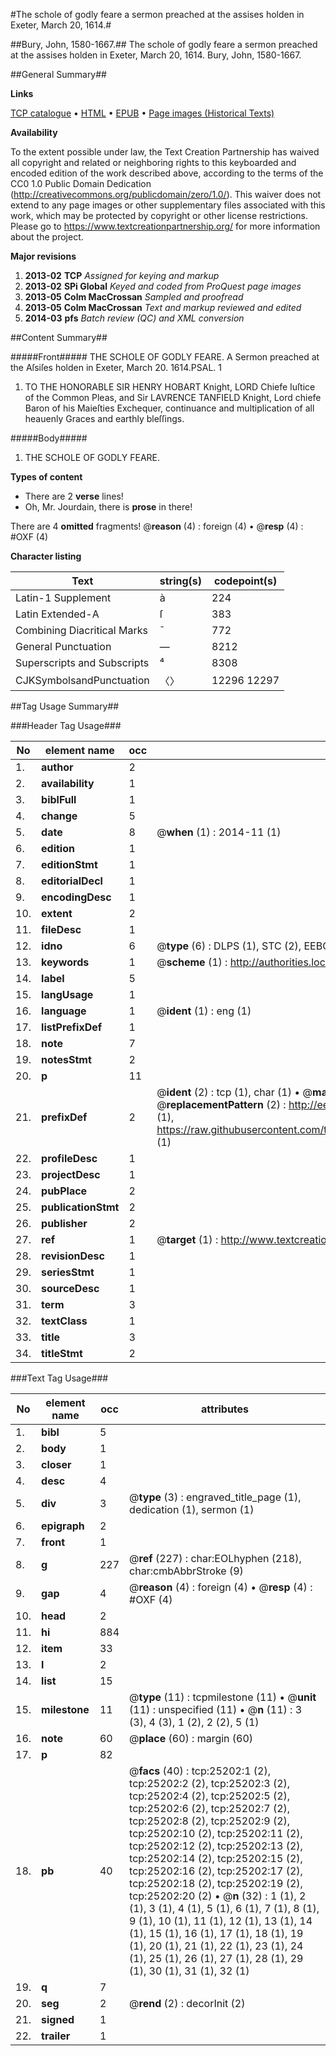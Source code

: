#The schole of godly feare a sermon preached at the assises holden in Exeter, March 20, 1614.#

##Bury, John, 1580-1667.##
The schole of godly feare a sermon preached at the assises holden in Exeter, March 20, 1614.
Bury, John, 1580-1667.

##General Summary##

**Links**

[TCP catalogue](http://www.ota.ox.ac.uk/tcp/)  • 
[HTML](http://tei.it.ox.ac.uk/tcp/Texts-HTML/free/A17/A17334.html)  • 
[EPUB](http://tei.it.ox.ac.uk/tcp/Texts-EPUB/free/A17/A17334.epub) • 
[Page images (Historical Texts)](https://historicaltexts.jisc.ac.uk/eebo-22162224e)

**Availability**

To the extent possible under law, the Text Creation Partnership has waived all copyright and related or neighboring rights to this keyboarded and encoded edition of the work described above, according to the terms of the CC0 1.0 Public Domain Dedication (http://creativecommons.org/publicdomain/zero/1.0/). This waiver does not extend to any page images or other supplementary files associated with this work, which may be protected by copyright or other license restrictions. Please go to https://www.textcreationpartnership.org/ for more information about the project.

**Major revisions**

1. __2013-02__ __TCP__ *Assigned for keying and markup*
1. __2013-02__ __SPi Global__ *Keyed and coded from ProQuest page images*
1. __2013-05__ __Colm MacCrossan__ *Sampled and proofread*
1. __2013-05__ __Colm MacCrossan__ *Text and markup reviewed and edited*
1. __2014-03__ __pfs__ *Batch review (QC) and XML conversion*

##Content Summary##

#####Front#####
THE SCHOLE OF GODLY FEARE. A Sermon preached at the Aſsiſes holden in Exeter, March 20. 1614.PSAL. 1
1. TO THE HONORABLE SIR HENRY HOBART Knight, LORD Chiefe Iuſtice of the Common Pleas, and Sir LAVRENCE TANFIELD Knight, Lord chiefe Baron of his Maieſties Exchequer, continuance and multiplication of all heauenly Graces and earthly bleſſings.

#####Body#####

1. THE SCHOLE OF GODLY FEARE.

**Types of content**

  * There are 2 **verse** lines!
  * Oh, Mr. Jourdain, there is **prose** in there!

There are 4 **omitted** fragments! 
 @__reason__ (4) : foreign (4)  •  @__resp__ (4) : #OXF (4)

**Character listing**


|Text|string(s)|codepoint(s)|
|---|---|---|
|Latin-1 Supplement|à|224|
|Latin Extended-A|ſ|383|
|Combining             Diacritical Marks|̄|772|
|General Punctuation|—|8212|
|Superscripts             and Subscripts|⁴|8308|
|CJKSymbolsandPunctuation|〈〉|12296 12297|

##Tag Usage Summary##

###Header Tag Usage###

|No|element name|occ|attributes|
|---|---|---|---|
|1.|__author__|2||
|2.|__availability__|1||
|3.|__biblFull__|1||
|4.|__change__|5||
|5.|__date__|8| @__when__ (1) : 2014-11 (1)|
|6.|__edition__|1||
|7.|__editionStmt__|1||
|8.|__editorialDecl__|1||
|9.|__encodingDesc__|1||
|10.|__extent__|2||
|11.|__fileDesc__|1||
|12.|__idno__|6| @__type__ (6) : DLPS (1), STC (2), EEBO-CITATION (1), OCLC (1), VID (1)|
|13.|__keywords__|1| @__scheme__ (1) : http://authorities.loc.gov/ (1)|
|14.|__label__|5||
|15.|__langUsage__|1||
|16.|__language__|1| @__ident__ (1) : eng (1)|
|17.|__listPrefixDef__|1||
|18.|__note__|7||
|19.|__notesStmt__|2||
|20.|__p__|11||
|21.|__prefixDef__|2| @__ident__ (2) : tcp (1), char (1)  •  @__matchPattern__ (2) : ([0-9\-]+):([0-9IVX]+) (1), (.+) (1)  •  @__replacementPattern__ (2) : http://eebo.chadwyck.com/downloadtiff?vid=$1&page=$2 (1), https://raw.githubusercontent.com/textcreationpartnership/Texts/master/tcpchars.xml#$1 (1)|
|22.|__profileDesc__|1||
|23.|__projectDesc__|1||
|24.|__pubPlace__|2||
|25.|__publicationStmt__|2||
|26.|__publisher__|2||
|27.|__ref__|1| @__target__ (1) : http://www.textcreationpartnership.org/docs/. (1)|
|28.|__revisionDesc__|1||
|29.|__seriesStmt__|1||
|30.|__sourceDesc__|1||
|31.|__term__|3||
|32.|__textClass__|1||
|33.|__title__|3||
|34.|__titleStmt__|2||


###Text Tag Usage###

|No|element name|occ|attributes|
|---|---|---|---|
|1.|__bibl__|5||
|2.|__body__|1||
|3.|__closer__|1||
|4.|__desc__|4||
|5.|__div__|3| @__type__ (3) : engraved_title_page (1), dedication (1), sermon (1)|
|6.|__epigraph__|2||
|7.|__front__|1||
|8.|__g__|227| @__ref__ (227) : char:EOLhyphen (218), char:cmbAbbrStroke (9)|
|9.|__gap__|4| @__reason__ (4) : foreign (4)  •  @__resp__ (4) : #OXF (4)|
|10.|__head__|2||
|11.|__hi__|884||
|12.|__item__|33||
|13.|__l__|2||
|14.|__list__|15||
|15.|__milestone__|11| @__type__ (11) : tcpmilestone (11)  •  @__unit__ (11) : unspecified (11)  •  @__n__ (11) : 3 (3), 4 (3), 1 (2), 2 (2), 5 (1)|
|16.|__note__|60| @__place__ (60) : margin (60)|
|17.|__p__|82||
|18.|__pb__|40| @__facs__ (40) : tcp:25202:1 (2), tcp:25202:2 (2), tcp:25202:3 (2), tcp:25202:4 (2), tcp:25202:5 (2), tcp:25202:6 (2), tcp:25202:7 (2), tcp:25202:8 (2), tcp:25202:9 (2), tcp:25202:10 (2), tcp:25202:11 (2), tcp:25202:12 (2), tcp:25202:13 (2), tcp:25202:14 (2), tcp:25202:15 (2), tcp:25202:16 (2), tcp:25202:17 (2), tcp:25202:18 (2), tcp:25202:19 (2), tcp:25202:20 (2)  •  @__n__ (32) : 1 (1), 2 (1), 3 (1), 4 (1), 5 (1), 6 (1), 7 (1), 8 (1), 9 (1), 10 (1), 11 (1), 12 (1), 13 (1), 14 (1), 15 (1), 16 (1), 17 (1), 18 (1), 19 (1), 20 (1), 21 (1), 22 (1), 23 (1), 24 (1), 25 (1), 26 (1), 27 (1), 28 (1), 29 (1), 30 (1), 31 (1), 32 (1)|
|19.|__q__|7||
|20.|__seg__|2| @__rend__ (2) : decorInit (2)|
|21.|__signed__|1||
|22.|__trailer__|1||
